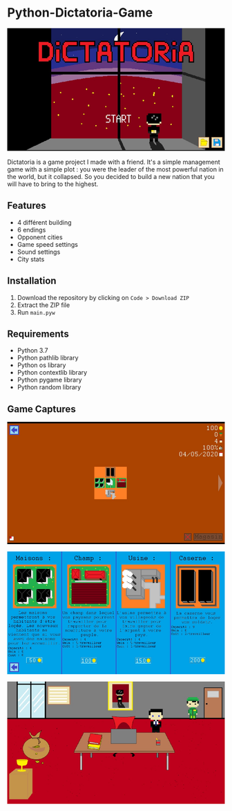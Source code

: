 # Python-Dictatoria-Game
![Preview image](./preview/preview.jpg)

Dictatoria is a game project I made with a friend. It's a simple management game with a simple plot : you were the leader of the most powerful nation in the world, but it collapsed. So you decided to build a new nation that you will have to bring to the highest.
## Features
- 4 différent building
- 6 endings
- Opponent cities
- Game speed settings
- Sound settings
- City stats
## Installation
1. Download the repository by clicking on `Code > Download ZIP`
2. Extract the ZIP file
3. Run `main.pyw`
## Requirements
- Python 3.7
- Python pathlib library
- Python os library
- Python contextlib library
- Python pygame library
- Python random library
## Game Captures
![Game capture 1](./preview/images/1.jpg)

![Game capture 2](./preview/images/2.jpg)

![Game capture 3](./preview/images/3.jpg)